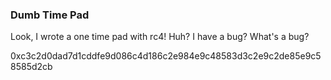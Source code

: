 ### Dumb Time Pad

Look, I wrote a one time pad with rc4! Huh? I have a bug? What's a bug?

0xc3c2d0dad7d1cddfe9d086c4d186c2e984e9c48583d3c2e9c2de85e9c58585d2cb
